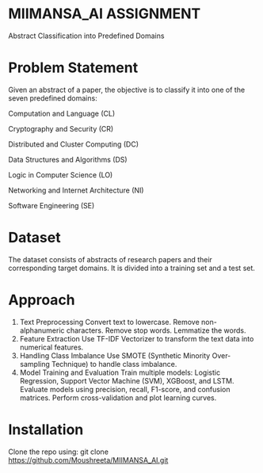 # MIIMANSA_AI ASSIGNMENT

Abstract Classification into Predefined Domains

# Problem Statement
Given an abstract of a paper, the objective is to classify it into one of the seven predefined domains:

Computation and Language (CL)

Cryptography and Security (CR)

Distributed and Cluster Computing (DC)

Data Structures and Algorithms (DS)

Logic in Computer Science (LO)

Networking and Internet Architecture (NI)

Software Engineering (SE)

# Dataset

The dataset consists of abstracts of research papers and their corresponding target domains. It is divided into a training set and a test set.

# Approach
1. Text Preprocessing
Convert text to lowercase.
Remove non-alphanumeric characters.
Remove stop words.
Lemmatize the words.
2. Feature Extraction
Use TF-IDF Vectorizer to transform the text data into numerical features.
3. Handling Class Imbalance
Use SMOTE (Synthetic Minority Over-sampling Technique) to handle class imbalance.
4. Model Training and Evaluation
Train multiple models: Logistic Regression, Support Vector Machine (SVM), XGBoost, and LSTM.
Evaluate models using precision, recall, F1-score, and confusion matrices.
Perform cross-validation and plot learning curves.

# Installation
Clone the repo using:
git clone https://github.com/Moushreeta/MIIMANSA_AI.git

